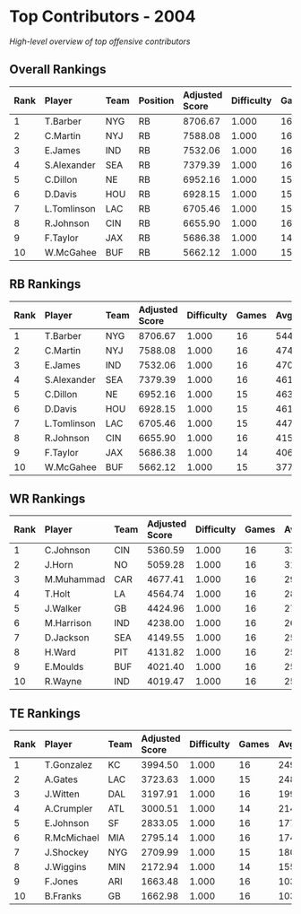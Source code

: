 # Top Contributors - 2004

*High-level overview of top offensive contributors*

## Overall Rankings

| Rank | Player      | Team | Position | Adjusted Score | Difficulty | Games | Avg/Game | Typical | Consistency | Trend      |
| :----| :-----------| :----| :--------| :--------------| :----------| :-----| :--------| :-------| :-----------| :----------|
| 1    | T.Barber    | NYG  | RB       | 8706.67        | 1.000      | 16    | 544.17   | 559.32  | 8/2/6       | Decreasing |
| 2    | C.Martin    | NYJ  | RB       | 7588.08        | 1.000      | 16    | 474.25   | 497.13  | 8/2/6       | Stable     |
| 3    | E.James     | IND  | RB       | 7532.06        | 1.000      | 16    | 470.75   | 503.49  | 6/4/6       | Stable     |
| 4    | S.Alexander | SEA  | RB       | 7379.39        | 1.000      | 16    | 461.21   | 462.25  | 8/1/7       | Stable     |
| 5    | C.Dillon    | NE   | RB       | 6952.16        | 1.000      | 15    | 463.48   | 442.31  | 6/3/6       | Stable     |
| 6    | D.Davis     | HOU  | RB       | 6928.15        | 1.000      | 15    | 461.88   | 466.88  | 5/4/6       | Increasing |
| 7    | L.Tomlinson | LAC  | RB       | 6705.46        | 1.000      | 15    | 447.03   | 452.07  | 5/1/9       | Increasing |
| 8    | R.Johnson   | CIN  | RB       | 6655.90        | 1.000      | 16    | 415.99   | 368.21  | 8/2/6       | Increasing |
| 9    | F.Taylor    | JAX  | RB       | 5686.38        | 1.000      | 14    | 406.17   | 418.85  | 6/3/5       | Increasing |
| 10   | W.McGahee   | BUF  | RB       | 5662.12        | 1.000      | 15    | 377.47   | 340.11  | 7/1/7       | Increasing |

## RB Rankings

| Rank | Player      | Team | Adjusted Score | Difficulty | Games | Avg/Game | Typical | Consistency | Trend      |
| :----| :-----------| :----| :--------------| :----------| :-----| :--------| :-------| :-----------| :----------|
| 1    | T.Barber    | NYG  | 8706.67        | 1.000      | 16    | 544.17   | 559.32  | 8/2/6       | Decreasing |
| 2    | C.Martin    | NYJ  | 7588.08        | 1.000      | 16    | 474.25   | 497.13  | 8/2/6       | Stable     |
| 3    | E.James     | IND  | 7532.06        | 1.000      | 16    | 470.75   | 503.49  | 6/4/6       | Stable     |
| 4    | S.Alexander | SEA  | 7379.39        | 1.000      | 16    | 461.21   | 462.25  | 8/1/7       | Stable     |
| 5    | C.Dillon    | NE   | 6952.16        | 1.000      | 15    | 463.48   | 442.31  | 6/3/6       | Stable     |
| 6    | D.Davis     | HOU  | 6928.15        | 1.000      | 15    | 461.88   | 466.88  | 5/4/6       | Increasing |
| 7    | L.Tomlinson | LAC  | 6705.46        | 1.000      | 15    | 447.03   | 452.07  | 5/1/9       | Increasing |
| 8    | R.Johnson   | CIN  | 6655.90        | 1.000      | 16    | 415.99   | 368.21  | 8/2/6       | Increasing |
| 9    | F.Taylor    | JAX  | 5686.38        | 1.000      | 14    | 406.17   | 418.85  | 6/3/5       | Increasing |
| 10   | W.McGahee   | BUF  | 5662.12        | 1.000      | 15    | 377.47   | 340.11  | 7/1/7       | Increasing |

## WR Rankings

| Rank | Player     | Team | Adjusted Score | Difficulty | Games | Avg/Game | Typical | Consistency | Trend      |
| :----| :----------| :----| :--------------| :----------| :-----| :--------| :-------| :-----------| :----------|
| 1    | C.Johnson  | CIN  | 5360.59        | 1.000      | 16    | 335.04   | 270.12  | 8/1/7       | Increasing |
| 2    | J.Horn     | NO   | 5059.28        | 1.000      | 16    | 316.21   | 335.45  | 8/1/7       | Stable     |
| 3    | M.Muhammad | CAR  | 4677.41        | 1.000      | 16    | 292.34   | 289.55  | 8/0/8       | Increasing |
| 4    | T.Holt     | LA   | 4564.74        | 1.000      | 16    | 285.30   | 256.71  | 8/1/7       | Increasing |
| 5    | J.Walker   | GB   | 4424.96        | 1.000      | 16    | 276.56   | 272.26  | 8/2/6       | Stable     |
| 6    | M.Harrison | IND  | 4238.00        | 1.000      | 16    | 264.87   | 253.63  | 6/3/7       | Stable     |
| 7    | D.Jackson  | SEA  | 4149.55        | 1.000      | 16    | 259.35   | 251.92  | 8/1/7       | Decreasing |
| 8    | H.Ward     | PIT  | 4131.82        | 1.000      | 16    | 258.24   | 212.20  | 8/0/8       | Decreasing |
| 9    | E.Moulds   | BUF  | 4021.40        | 1.000      | 16    | 251.34   | 242.40  | 7/1/8       | Decreasing |
| 10   | R.Wayne    | IND  | 4019.47        | 1.000      | 16    | 251.22   | 292.63  | 7/2/7       | Increasing |

## TE Rankings

| Rank | Player      | Team | Adjusted Score | Difficulty | Games | Avg/Game | Typical | Consistency | Trend      |
| :----| :-----------| :----| :--------------| :----------| :-----| :--------| :-------| :-----------| :----------|
| 1    | T.Gonzalez  | KC   | 3994.50        | 1.000      | 16    | 249.66   | 230.56  | 6/2/8       | Stable     |
| 2    | A.Gates     | LAC  | 3723.63        | 1.000      | 15    | 248.24   | 248.11  | 5/2/8       | Stable     |
| 3    | J.Witten    | DAL  | 3197.91        | 1.000      | 16    | 199.87   | 184.52  | 7/1/8       | Stable     |
| 4    | A.Crumpler  | ATL  | 3000.51        | 1.000      | 14    | 214.32   | 183.98  | 7/0/7       | Increasing |
| 5    | E.Johnson   | SF   | 2833.05        | 1.000      | 16    | 177.07   | 150.93  | 8/0/8       | Decreasing |
| 6    | R.McMichael | MIA  | 2795.14        | 1.000      | 16    | 174.70   | 169.03  | 7/1/8       | Decreasing |
| 7    | J.Shockey   | NYG  | 2709.99        | 1.000      | 15    | 180.67   | 205.81  | 7/4/4       | Increasing |
| 8    | J.Wiggins   | MIN  | 2172.94        | 1.000      | 14    | 155.21   | 139.02  | 4/2/8       | Increasing |
| 9    | F.Jones     | ARI  | 1663.48        | 1.000      | 16    | 103.97   | 106.57  | 8/1/7       | Stable     |
| 10   | B.Franks    | GB   | 1662.98        | 1.000      | 16    | 103.94   | 100.68  | 8/1/7       | Increasing |

